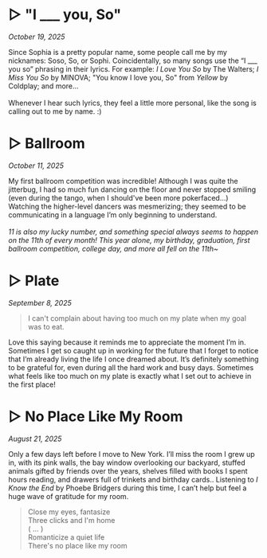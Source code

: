 # ▷ "I ___ you, So"
*October 19, 2025*

Since Sophia is a pretty popular name, some people call me by my nicknames: Soso, So, or Sophi. Coincidentally, so many songs use the “I ___ you so” phrasing in their lyrics. For example: *I Love You So* by The Walters; *I Miss You So* by MINOVA; "You know I love you, So" from *Yellow* by Coldplay; and more...<br><br>
Whenever I hear such lyrics, they feel a little more personal, like the song is calling out to me by name. :)

# ▷ Ballroom
*October 11, 2025*

My first ballroom competition was incredible! Although I was quite the jitterbug, I had so much fun dancing on the floor and never stopped smiling (even during the tango, when I should've been more pokerfaced...) Watching the higher-level dancers was mesmerizing; they seemed to be communicating in a language I’m only beginning to understand.<br><br>
*11 is also my lucky number, and something special always seems to happen on the 11th of every month! This year alone, my birthday, graduation, first ballroom competition, college day, and more all fell on the 11th~*

# ▷ Plate
*September 8, 2025*

> I can't complain about having too much on my plate when my goal was to eat.  

Love this saying because it reminds me to appreciate the moment I’m in. Sometimes I get so caught up in working for the future that I forget to notice that I’m already living the life I once dreamed about. It’s definitely something to be grateful for, even during all the hard work and busy days. Sometimes what feels like too much on my plate is exactly what I set out to achieve in the first place!


# ▷ No Place Like My Room
*August 21, 2025*

Only a few days left before I move to New York. I’ll miss the room I grew up in, with its pink walls, the bay window overlooking our backyard, stuffed animals gifted by friends over the years, shelves filled with books I spent hours reading, and drawers full of trinkets and birthday cards.. Listening to *I Know the End* by Phoebe Bridgers during this time, I can’t help but feel a huge wave of gratitude for my room.
> Close my eyes, fantasize  
> Three clicks and I'm home  
> ( ... )  
> Romanticize a quiet life  
> There's no place like my room
